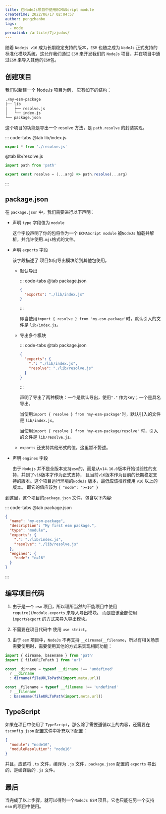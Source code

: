 ```yaml
---
title: 在NodeJs项目中使用ECMAScript module
createTime: 2022/06/17 02:04:57
author: pengzhanbo
tags:
  - node
permalink: /article/7jzjudus/
---
```


随着 `Nodejs v16` 成为长期稳定支持的版本，`ESM` 也随之成为 `NodeJs` 正式支持的标准化模块系统，这允许我们通过
`ESM` 来开发我们的 `NodeJs` 项目，并在项目中通过`ESM` 来导入其他的`ESM`包。

<!-- more -->

## 创建项目

我们以新建一个 NodeJs 项目为例， 它有如下的结构：

```sh
./my-esm-package
├── lib
│   ├── resolve.js
│   └── index.js
└── package.json
```

这个项目的功能是导出一个 resolve 方法，是 `path.resolve` 的封装实现。

::: code-tabs
@tab lib/index.js

```js
export * from './resolve.js'

```

@tab lib/resolve.js

```js
import path from 'path'

export const resolve = (...arg) => path.resolve(...arg)
```

:::

## package.json

在 `package.json` 中，我们需要进行以下声明：

- 声明 `type` 字段值为 `module`
  
  这个字段声明了你的包将作为一个 `ECMAScript module` 被`NodeJs` 加载并解析，并允许使用`.mjs`格式的文件。

- 声明 `exports` 字段
  
  该字段描述了 项目如何导出模块给到其他包使用。

  - 默认导出

    ::: code-tabs
    @tab package.json

    ```json
    {
      "exports": "./lib/index.js"
    }
    ```

    :::

    即当使用`import { resolve } from 'my-esm-package'`时，默认引入的文件是 `lib/index.js`。
  
  - 导出多个模块

    ::: code-tabs
    @tab package.json

    ```json
    {
      "exports": {
        ".": "./lib/index.js",
        "resolve": "./lib/resolve.js"
      }
    }
    ```

    :::

    声明了导出了两种模块：一个是默认导出，使用`"."` 作为key；一个是具名导出。

    当使用`import { resolve } from 'my-esm-package'`时，默认引入的文件是 `lib/index.js`。

    当使用`import { resolve } from 'my-esm-package/resolve'` 时，引入的文件是 `lib/resolve.js`。

  - `exports` 还支持其他形式的值，这里暂不赘述。

- 声明 `engines` 字段
  
  由于 `Nodejs` 并不是全版本支持`esm`的，而是从`v14.16.0`版本开始试验性的支持，并到了`v16`版本才作为正式支持，
  且当前`v16`版本作为目前的长期稳定支持的版本。这个项目运行环境的`NodeJs` 版本，最低应该推荐使用 `v16` 以上的版本。
  即它的值应该为 `{ "node": ">=16" }`

到这里，这个项目的`package.json` 文件，包含以下内容:

::: code-tabs
@tab package.json

```json
{
  "name": "my-esm-package",
  "description": "My first esm package.",
  "type": "module",
  "exports": {
    ".": "./lib/index.js",
    "resolve": "./lib/resolve.js"
  },
  "engines": {
    "node": ">=16"
  }
}
```

:::

## 编写项目代码

1. 由于是一个 `esm` 项目，所以理所当然的不能项目中使用 `require()`/`module.exports` 来导入导出模块。
而是应该全部使用`import`/`export` 的方式来导入导出模块。

2. 不需要在项目代码中 使用 `use strict`。

3. 由于 `esm` 项目中，`NodeJs` 不再支持 `__dirname`/`__filename`，所以有相关场景需要使用时，需要使用其他的方式来实现相同功能：

  ```js
  import { dirname, basename } from 'path'
  import { fileURLToPath } from 'url'

  const _dirname = typeof __dirname !== 'undefined'
    ? __dirname
    : dirname(fileURLToPath(import.meta.url))
  
  const _filename = typeof __filename !== 'undefined'
    ? __filename
    : basename(fileURLToPath(import.meta.url))
  ```

## TypeScript

如果在项目中使用了 `TypeScript`，那么除了需要遵循以上的内容，还需要在 `tsconfig.json` 配置文件中补充以下配置：

```json
{
  "module": "node16",
  "moduleResolution": "node16"
}
```

并且，应该将 `.ts` 文件，编译为 `.js` 文件，`package.json` 配置的 `exports` 导出的，是编译后的 `.js` 文件。

## 最后

当完成了以上步骤，就可以得到一个`NodeJs ESM` 项目。它也只能在另一个支持 `esm` 的项目中使用。
